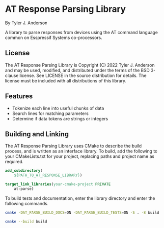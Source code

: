 # AT Response Parsing Library

By Tyler J. Anderson

A library to parse responses from devices using the AT command
language common on Esspressif Systems co-processors.

## License

The AT Response Parsing Library is Copyright (C) 2022 Tyler
J. Anderson and may be used, modified, and distributed under the terms
of the BSD 3-clause license. See LICENSE in the source distribution
for details. The license must be included with all distributions of
this library.

## Features

- Tokenize each line into useful chunks of data
- Search lines for matching parameters
- Determine if data tokens are strings or integers

## Building and Linking

The AT Response Parsing Library uses CMake to describe the build
process, and is written as an interface library. To build, add
the following to your CMakeLists.txt for your project, replacing
paths and project name as required.

``` cmake
add_subdirectory(
	${PATH_TO_AT_RESPONSE_LIBRARY})

target_link_libraries(your-cmake-project PRIVATE
	at-parse)
```

To build tests and documentation, enter the library directory
and enter the following commands.

``` bash
cmake -DAT_PARSE_BUILD_DOCS=ON -DAT_PARSE_BUILD_TESTS=ON -S . -B build

cmake --build build
```

